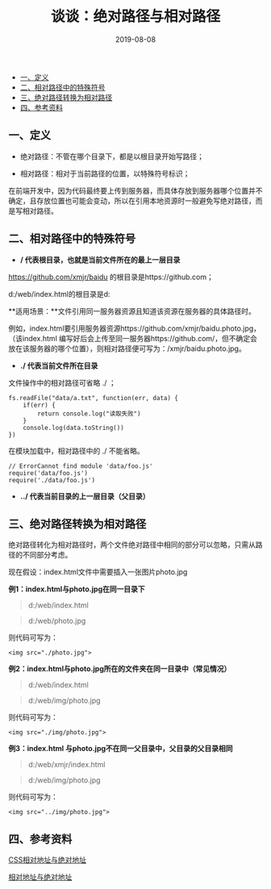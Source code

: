 ﻿---
layout: post
title: "谈谈：绝对路径与相对路径"
date: 2019-08-08  
description: "绝对路径与相对路径"
tag: 计算机知识
---

- [一、定义](#%E4%B8%80%E5%AE%9A%E4%B9%89)
- [二、相对路径中的特殊符号](#%E4%BA%8C%E7%9B%B8%E5%AF%B9%E8%B7%AF%E5%BE%84%E4%B8%AD%E7%9A%84%E7%89%B9%E6%AE%8A%E7%AC%A6%E5%8F%B7)
- [三、绝对路径转换为相对路径](#%E4%B8%89%E7%BB%9D%E5%AF%B9%E8%B7%AF%E5%BE%84%E8%BD%AC%E6%8D%A2%E4%B8%BA%E7%9B%B8%E5%AF%B9%E8%B7%AF%E5%BE%84)
- [四、参考资料](#%E5%9B%9B%E5%8F%82%E8%80%83%E8%B5%84%E6%96%99)

## 一、定义

- 绝对路径：不管在哪个目录下，都是以根目录开始写路径；

- 相对路径：相对于当前路径的位置，以特殊符号标识；

在前端开发中，因为代码最终要上传到服务器，而具体存放到服务器哪个位置并不确定，且存放位置也可能会变动，所以在引用本地资源时一般避免写绝对路径，而是写相对路径。

## 二、相对路径中的特殊符号

- **/ 代表根目录，也就是当前文件所在的最上一层目录**

https://github.com/xmjr/baidu  的根目录是https://github.com； 

d:/web/index.html的根目录是d:

**适用场景：**文件引用同一服务器资源且知道该资源在服务器的具体路径时。

例如，index.html要引用服务器资源https://github.com/xmjr/baidu.photo.jpg，（该index.html
编写好后会上传至同一服务器https://github.com/，但不确定会放在该服务器的哪个位置），则相对路径便可写为：/xmjr/baidu.photo.jpg。

- **./ 代表当前文件所在目录**

文件操作中的相对路径可省略 ./ ；

    fs.readFile("data/a.txt", function(err, data) {
        if(err) {
            return console.log("读取失败")
        }
        console.log(data.toString())
    })

在模块加载中，相对路径中的 ./ 不能省略。

    // ErrorCannot find module 'data/foo.js'
    require('data/foo.js')
    require('./data/foo.js')

- **../ 代表当前目录的上一层目录（父目录）**


## 三、绝对路径转换为相对路径

绝对路径转化为相对路径时，两个文件绝对路径中相同的部分可以忽略，只需从路径的不同部分考虑。

现在假设：index.html文件中需要插入一张图片photo.jpg

**例1：index.html与photo.jpg在同一目录下**

> d:/web/index.html

> d:/web/photo.jpg

则代码可写为：

    <img src="./photo.jpg">

**例2：index.html与photo.jpg所在的文件夹在同一目录中（常见情况）**

> d:/web/index.html

> d:/web/img/photo.jpg

则代码可写为：

    <img src="./img/photo.jpg">

**例3：index.html 与photo.jpg不在同一父目录中，父目录的父目录相同**

> d:/web/xmjr/index.html

> d:/web/img/photo.jpg

则代码可写为：

    <img src="../img/photo.jpg">


## 四、参考资料

[CSS相对地址与绝对地址](https://blog.csdn.net/gxq741718618/article/details/21658237)

[相对地址与绝对地址](https://www.cnblogs.com/coconutGirl/p/8324081.html) 

